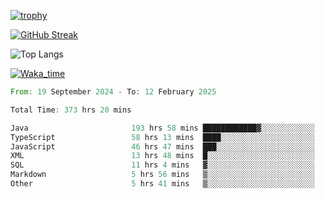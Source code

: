 <!--
**ren-joey/ren-joey** is a ✨ _special_ ✨ repository because its `README.md` (this file) appears on your GitHub profile.

Here are some ideas to get you started:

- 🔭 I’m currently working on ...
- 🌱 I’m currently learning ...
- 👯 I’m looking to collaborate on ...
- 🤔 I’m looking for help with ...
- 💬 Ask me about ...
- 📫 How to reach me: ...
- 😄 Pronouns: ...
- ⚡ Fun fact: ...
-->

[![trophy](https://github-profile-trophy.vercel.app/?username=ren-joey&theme=darkhub&column=5)](https://github.com/ren-joey)

[![GitHub Streak](https://streak-stats.demolab.com/?user=ren-joey&theme=dark)](https://github.com/ren-joey)

![Top Langs](https://github-readme-stats.vercel.app/api/top-langs?username=ren-joey&show_icons=true&layout=compact&locale=en&hide=html,CSS,scss,Pug,Twig&theme=dark)

[![Waka_time](https://github-readme-stats.vercel.app/api/wakatime?username=joeyren&theme=dark)](https://github.com/ren-joey)

<!--START_SECTION:waka-->

```rust
From: 19 September 2024 - To: 12 February 2025

Total Time: 373 hrs 20 mins

Java                       193 hrs 58 mins ████████████▓░░░░░░░░░░░░   51.18 %
TypeScript                 58 hrs 13 mins  ████░░░░░░░░░░░░░░░░░░░░░   15.36 %
JavaScript                 46 hrs 47 mins  ███░░░░░░░░░░░░░░░░░░░░░░   12.34 %
XML                        13 hrs 48 mins  █░░░░░░░░░░░░░░░░░░░░░░░░   03.64 %
SQL                        11 hrs 4 mins   ▓░░░░░░░░░░░░░░░░░░░░░░░░   02.92 %
Markdown                   5 hrs 56 mins   ▒░░░░░░░░░░░░░░░░░░░░░░░░   01.57 %
Other                      5 hrs 41 mins   ▒░░░░░░░░░░░░░░░░░░░░░░░░   01.50 %
```

<!--END_SECTION:waka-->
